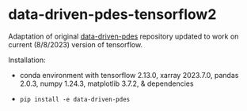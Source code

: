# data-driven-pdes-tensorflow2
Adaptation of original [data-driven-pdes](https://github.com/JiaweiZhuang/data-driven-pdes/tree/master) repository updated to work on current (8/8/2023) version of tensorflow. 
  
Installation:
- conda environment with tensorflow 2.13.0, xarray 2023.7.0, pandas 2.0.3, numpy 1.24.3, matplotlib 3.7.2, & dependencies
- ```
  pip install -e data-driven-pdes
  ```
